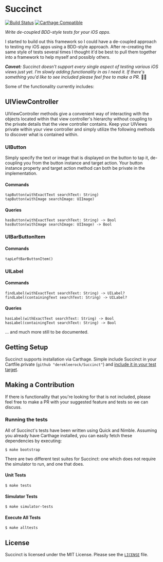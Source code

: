 # Succinct
[![Build Status](https://travis-ci.org/derekleerock/Succinct.svg?branch=master)](https://travis-ci.org/derekleerock/Succinct)
[![Carthage Compatible](https://img.shields.io/badge/Carthage-compatible-4BC51D.svg?style=flat)](https://github.com/Carthage/Carthage)

*Write de-coupled BDD-style tests for your iOS apps.*

I started to build out this framework so I could have a de-coupled approach to testing my iOS apps using a BDD-style approach. After re-creating the same style of tests several times I thought it'd be best to pull them together into a framework to help myself and possibly others. 

**_Caveat:_** _Succinct doesn't support every single aspect of testing various iOS views just yet. I'm slowly adding functionality in as I need it. If there's something you'd like to see included please feel free to make a PR._ 👍🏻

Some of the functionality currently includes:

## UIViewController
UIViewController methods give a convenient way of interacting with the objects located within that view controller's hierarchy without coupling to the private details that the view controller contains. Keep your UIViews private within your view controller and simply utilize the following methods to discover what is contained within.

### UIButton
Simply specify the text or image that is displayed on the button to tap it, de-coupling you from the button instance and target action. Your button instance property and target action method can both be private in the implementation.    

#### Commands
```
tapButton(withExactText searchText: String)
tapButton(withImage searchImage: UIImage)
```

#### Queries
```
hasButton(withExactText searchText: String) -> Bool
hasButton(withImage searchImage: UIImage) -> Bool
```

### UIBarButtonItem

#### Commands
```
tapLeftBarButtonItem()
```

### UILabel

#### Commands
```
findLabel(withExactText searchText: String) -> UILabel?
findLabel(containingText searchText: String) -> UILabel?
```

#### Queries
```
hasLabel(withExactText searchText: String) -> Bool
hasLabel(containingText searchText: String) -> Bool
```

... and much more still to be documented.

## Getting Setup
Succinct supports installation via Carthage. Simple include Succinct in your Cartfile.private (`github "derekleerock/Succinct"`) and [include it in your test target](https://github.com/Carthage/Carthage#adding-frameworks-to-unit-tests-or-a-framework).

## Making a Contribution
If there is functionality that you're looking for that is not included, please feel free to make a PR with your suggested feature and tests so we can discuss. 

### Running the tests
All of Succinct's tests have been written using Quick and Nimble. Assuming you already have Carthage installed, you can easily fetch these dependencies by executing:

`$ make bootstrap`

There are two different test suites for Succinct: one which does not require the simulator to run, and one that does. 

#### Unit Tests
`$ make tests`

#### Simulator Tests
`$ make simulator-tests`

#### Execute All Tests
`$ make alltests`

## License
Succinct is licensed under the MIT License. Please see the [`LICENSE`](https://github.com/derekleerock/succinct/blob/master/LICENSE) file.
